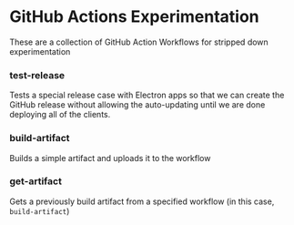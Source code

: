 # GitHub Actions Experimentation

These are a collection of GitHub Action Workflows for stripped down experimentation

### test-release
Tests a special release case with Electron apps so that we can create the GitHub release 
without allowing the auto-updating until we are done deploying all of the clients.

### build-artifact
Builds a simple artifact and uploads it to the workflow

### get-artifact
Gets a previously build artifact from a specified workflow (in this case, `build-artifact`)
